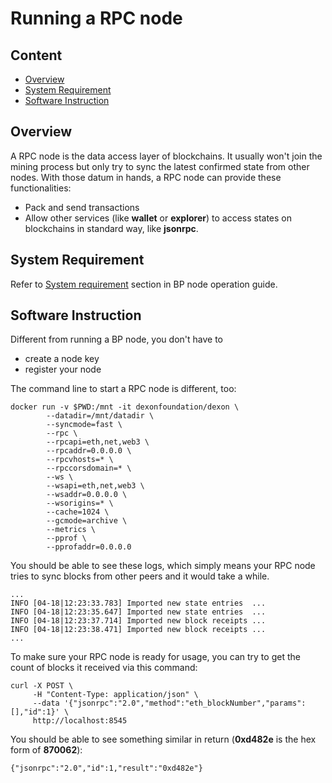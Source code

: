 # Running a RPC node

## Content

- [Overview](#overview)
- [System Requirement](#system-requirement)
- [Software Instruction](#software-instruction)

## Overview

A RPC node is the data access layer of blockchains. It usually won't join the mining process but only try to sync the latest confirmed state from other nodes. With those datum in hands, a RPC node can provide these functionalities:
- Pack and send transactions
- Allow other services (like **wallet** or **explorer**) to access states on blockchains in standard way, like **jsonrpc**.

## System Requirement

Refer to [System requirement](https://dexon-foundation.github.io/wiki/DEXON-BP-Node-Operation-Guide.html#system-requirement) section in BP node operation guide.

## Software Instruction

Different from running a BP node, you don't have to
- create a node key
- register your node

The command line to start a RPC node is different, too:
```
docker run -v $PWD:/mnt -it dexonfoundation/dexon \
        --datadir=/mnt/datadir \
        --syncmode=fast \
        --rpc \
        --rpcapi=eth,net,web3 \
        --rpcaddr=0.0.0.0 \
        --rpcvhosts=* \
        --rpccorsdomain=* \
        --ws \
        --wsapi=eth,net,web3 \
        --wsaddr=0.0.0.0 \
        --wsorigins=* \
        --cache=1024 \
        --gcmode=archive \
        --metrics \
        --pprof \
        --pprofaddr=0.0.0.0
```
You should be able to see these logs, which simply means your RPC node tries to sync blocks from other peers and it would take a while.
```
...
INFO [04-18|12:23:33.783] Imported new state entries  ...
INFO [04-18|12:23:35.647] Imported new state entries  ...
INFO [04-18|12:23:37.714] Imported new block receipts ...
INFO [04-18|12:23:38.471] Imported new block receipts ...
...
```
To make sure your RPC node is ready for usage, you can try to get the count of blocks it received via this command:
```
curl -X POST \
     -H "Content-Type: application/json" \
     --data '{"jsonrpc":"2.0","method":"eth_blockNumber","params":[],"id":1}' \
     http://localhost:8545
```
You should be able to see something similar in return (**0xd482e** is the hex form of **870062**):
```
{"jsonrpc":"2.0","id":1,"result":"0xd482e"}
```